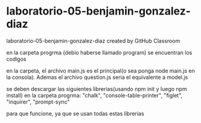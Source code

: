 # laboratorio-05-benjamin-gonzalez-diaz
laboratorio-05-benjamin-gonzalez-diaz created by GitHub Classroom

en la carpeta progrma (debio haberse llamado program) se encuentran los codigos

en la carpeta, el archivo main.js es el principal(o sea ponga node main.js en la consola). Ademas el archivo question.js seria el equivalente a model.js 

se deben descargar las siguientes librerias(usando npm init y luego npm install) en la carpeta progrma:
    "chalk",
    "console-table-printer",
    "figlet",
    "inquirer",
    "prompt-sync"

para que funcione, ya que se usan todas estas librerias